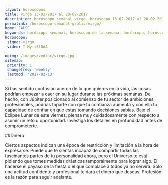 ```yaml
---
layout: horoscopos
title: virgo 13-02-2017 al 20-02-2017 
description: Horóscopo semanal virgo. Horoscopo 13-02-2017 al 20-02-2017. Horoscopos univision gratis
permalink: /horoscopo-semanal-gratis/virgo/
home: FALSE
keywords: horóscopo semanal, horóscopo de la semana, horóscopo, horóscopo gratis,horóscopos, horóscopo esperanza gracia, horoscopos virgo la semana, horóscopos gratis, Tarot, Astrologia, Zodíaco, virgo, horoscopo gratis
horoscopo:
 signo: virgo
 video: I-Myii3lOdA

ogimg: /images/zodiac/virgo.jpg
sitemap:
 priority: 1
 changefreq: 'weekly'
 lastmod: '2017-02-13'
---
```



Si has sentido confusión acerca de lo que quieres en la vida, las cosas podrían empezar a caer en su lugar durante las próximas semanas. De hecho, con Júpiter posicionado al comienzo de tu sector de ambiciones profesionales, podrías toparte con que tu confianza aumenta y con ella tu capacidad de confiar en que estás tomando decisiones sabias. Bajo el Eclipse Lunar de este viernes, piensa muy cuidadosamente con respecto a asumir un reto u oportunidad. Investiga los detalles en profundidad antes de comprometerte.

##Dinero

Ciertos aspectos indican una época de restricción y limitación a la hora de expresarse. Puede que te sientas incapaz de compartir todas las fascinantes partes de tu personalidad ahora, pero el Universo te está pidiendo que tomes medidas drásticas temporalmente para lograr algo. El hacerse el payaso de la fiesta o el que complace a todos ya no servirá. Sólo una actitud confidente y profesional te dará el dinero que deseas. Profesión es la razón para seguir adelante.